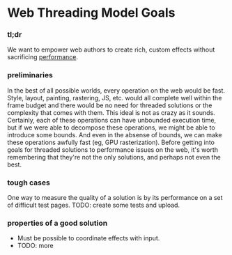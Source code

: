 Web Threading Model Goals
=========================

### tl;dr
We want to empower web authors to create rich, custom effects without sacrificing [performance](https://docs.google.com/document/d/1bYMyE6NdiAupuwl7pWQfB-vOZBPSsXCv57hljLDMV8E/edit).

### preliminaries
In the best of all possible worlds, every operation on the web would be fast. Style, layout, painting, rastering, JS, etc. would all complete well within the frame budget and there would be no need for threaded solutions or the complexity that comes with them. This ideal is not as crazy as it sounds. Certainly, each of these operations can have unbounded execution time, but if we were able to decompose these operations, we might be able to introduce some bounds. And even in the absense of bounds, we can make these operations awfully fast (eg, GPU rasterization). Before getting into goals for threaded solutions to performance issues on the web, it's worth remembering that they're not the only solutions, and perhaps not even the best.

### tough cases
One way to measure the quality of a solution is by its performance on a set of difficult test pages. TODO: create some tests and upload.

### properties of a good solution
- Must be possible to coordinate effects with input.
- TODO: more
